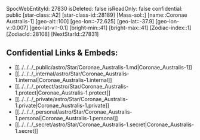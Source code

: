 ﻿---
location: [-37.9,72.625,100]
type: Star
tags:
- astro/Star

---
SpocWebEntityId: 27830
isDeleted: false
isReadOnly: false
confidential: public
[star-class::A2]
[star-class-id::28189]
[Mass-sol::]
[name::Coronae Australis-1]
[geo-alt::100]
[geo-lon::-72.625]
[geo-lat::-37.9]
[geo-lon-v::0.007]
[geo-lat-v::-0.1]
[bright-min::41]
[bright-max::41]
[Zodiac-index::1]
[ZodiacId::28108]
[NextStarId::27831]



## Confidential Links & Embeds: 
- [[../../../_public/astro/Star/Coronae_Australis-1.md|Coronae_Australis-1]] 
- [[../../../_internal/astro/Star/Coronae_Australis-1.internal|Coronae_Australis-1.internal]] 
- [[../../../_protect/astro/Star/Coronae_Australis-1.protect|Coronae_Australis-1.protect]] 
- [[../../../_private/astro/Star/Coronae_Australis-1.private|Coronae_Australis-1.private]] 
- [[../../../_personal/astro/Star/Coronae_Australis-1.personal|Coronae_Australis-1.personal]] 
- [[../../../_secret/astro/Star/Coronae_Australis-1.secret|Coronae_Australis-1.secret]]

